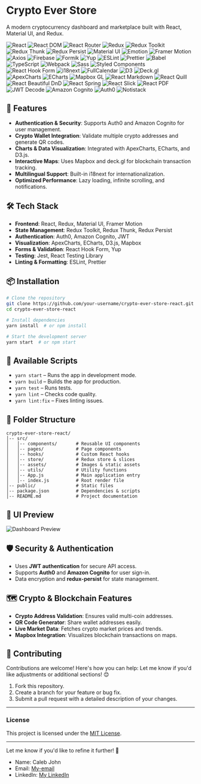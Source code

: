 # Crypto Ever Store 
A modern cryptocurrency dashboard and marketplace built with React, Material UI, and Redux.

<div>
  <img src="https://img.shields.io/badge/-React-black?style=for-the-badge&logo=react&logoColor=white&color=61DAFB" alt="React" />
<img src="https://img.shields.io/badge/-React_DOM-black?style=for-the-badge&logo=react&logoColor=white&color=61DAFB" alt="React DOM" />
<img src="https://img.shields.io/badge/-React_Router-black?style=for-the-badge&logo=reactrouter&logoColor=white&color=CA4245" alt="React Router" />
<img src="https://img.shields.io/badge/-Redux-black?style=for-the-badge&logo=redux&logoColor=white&color=764ABC" alt="Redux" />
<img src="https://img.shields.io/badge/-Redux_Toolkit-black?style=for-the-badge&logo=redux&logoColor=white&color=764ABC" alt="Redux Toolkit" />
<img src="https://img.shields.io/badge/-Redux_Thunk-black?style=for-the-badge&logo=redux&logoColor=white&color=764ABC" alt="Redux Thunk" />
<img src="https://img.shields.io/badge/-Redux_Persist-black?style=for-the-badge&logo=redux&logoColor=white&color=764ABC" alt="Redux Persist" />
<img src="https://img.shields.io/badge/-MUI-black?style=for-the-badge&logo=mui&logoColor=white&color=007FFF" alt="Material UI" />
<img src="https://img.shields.io/badge/-Emotion-black?style=for-the-badge&logo=emotion&logoColor=white&color=DB7093" alt="Emotion" />
<img src="https://img.shields.io/badge/-Framer_Motion-black?style=for-the-badge&logo=framer&logoColor=white&color=0055FF" alt="Framer Motion" />
<img src="https://img.shields.io/badge/-Axios-black?style=for-the-badge&logo=axios&logoColor=white&color=5A29E4" alt="Axios" />
<img src="https://img.shields.io/badge/-Firebase-black?style=for-the-badge&logo=firebase&logoColor=white&color=FFCA28" alt="Firebase" />
<img src="https://img.shields.io/badge/-Formik-black?style=for-the-badge&logo=formik&logoColor=white&color=0288D1" alt="Formik" />
<img src="https://img.shields.io/badge/-Yup-black?style=for-the-badge&logo=yup&logoColor=white&color=4CAF50" alt="Yup" />
<img src="https://img.shields.io/badge/-ESLint-black?style=for-the-badge&logo=eslint&logoColor=white&color=4B32C3" alt="ESLint" />
<img src="https://img.shields.io/badge/-Prettier-black?style=for-the-badge&logo=prettier&logoColor=white&color=F7B93E" alt="Prettier" />
<img src="https://img.shields.io/badge/-Babel-black?style=for-the-badge&logo=babel&logoColor=white&color=F9DC3E" alt="Babel" />
<img src="https://img.shields.io/badge/-TypeScript-black?style=for-the-badge&logo=typescript&logoColor=white&color=3178C6" alt="TypeScript" />
<img src="https://img.shields.io/badge/-Webpack-black?style=for-the-badge&logo=webpack&logoColor=white&color=8DD6F9" alt="Webpack" />
<img src="https://img.shields.io/badge/-Sass-black?style=for-the-badge&logo=sass&logoColor=white&color=CC6699" alt="Sass" />
<img src="https://img.shields.io/badge/-Styled_Components-black?style=for-the-badge&logo=styled-components&logoColor=white&color=DB7093" alt="Styled Components" />
<img src="https://img.shields.io/badge/-React_Hook_Form-black?style=for-the-badge&logo=reacthookform&logoColor=white&color=EC5990" alt="React Hook Form" />
<img src="https://img.shields.io/badge/-i18next-black?style=for-the-badge&logo=i18next&logoColor=white&color=26A69A" alt="i18next" />
<img src="https://img.shields.io/badge/-FullCalendar-black?style=for-the-badge&logo=fullcalendar&logoColor=white&color=007FFF" alt="FullCalendar" />
<img src="https://img.shields.io/badge/-D3-black?style=for-the-badge&logo=d3.js&logoColor=white&color=F9A03C" alt="D3" />
<img src="https://img.shields.io/badge/-Deck.gl-black?style=for-the-badge&logo=deckgl&logoColor=white&color=00A4E4" alt="Deck.gl" />
<img src="https://img.shields.io/badge/-ApexCharts-black?style=for-the-badge&logo=apexcharts&logoColor=white&color=008FFB" alt="ApexCharts" />
<img src="https://img.shields.io/badge/-ECharts-black?style=for-the-badge&logo=echarts&logoColor=white&color=C71D23" alt="ECharts" />
<img src="https://img.shields.io/badge/-Mapbox_GL-black?style=for-the-badge&logo=mapbox&logoColor=white&color=4264FB" alt="Mapbox GL" />
<img src="https://img.shields.io/badge/-React_Markdown-black?style=for-the-badge&logo=markdown&logoColor=white&color=000000" alt="React Markdown" />
<img src="https://img.shields.io/badge/-React_Quill-black?style=for-the-badge&logo=quill&logoColor=white&color=3399FF" alt="React Quill" />
<img src="https://img.shields.io/badge/-React_Beautiful_DnD-black?style=for-the-badge&logo=react&logoColor=white&color=61DAFB" alt="React Beautiful DnD" />
<img src="https://img.shields.io/badge/-React_Spring-black?style=for-the-badge&logo=react&logoColor=white&color=FF6F61" alt="React Spring" />
<img src="https://img.shields.io/badge/-React_Slick-black?style=for-the-badge&logo=react&logoColor=white&color=61DAFB" alt="React Slick" />
<img src="https://img.shields.io/badge/-React_PDF-black?style=for-the-badge&logo=react&logoColor=white&color=FFCA28" alt="React PDF" />
<img src="https://img.shields.io/badge/-JWT_Decode-black?style=for-the-badge&logo=jsonwebtokens&logoColor=white&color=000000" alt="JWT Decode" />
<img src="https://img.shields.io/badge/-Amazon_Cognito-black?style=for-the-badge&logo=amazonaws&logoColor=white&color=FF9900" alt="Amazon Cognito" />
<img src="https://img.shields.io/badge/-Auth0-black?style=for-the-badge&logo=auth0&logoColor=white&color=EB5424" alt="Auth0" />
<img src="https://img.shields.io/badge/-Notistack-black?style=for-the-badge&logo=notistack&logoColor=white&color=00BFA5" alt="Notistack" />
</div>

## 🚀 Features
- **Authentication & Security**: Supports Auth0 and Amazon Cognito for user management.
- **Crypto Wallet Integration**: Validate multiple crypto addresses and generate QR codes.
- **Charts & Data Visualization**: Integrated with ApexCharts, ECharts, and D3.js.
- **Interactive Maps**: Uses Mapbox and deck.gl for blockchain transaction tracking.
- **Multilingual Support**: Built-in i18next for internationalization.
- **Optimized Performance**: Lazy loading, infinite scrolling, and notifications.

## 🛠️ Tech Stack
- **Frontend**: React, Redux, Material UI, Framer Motion
- **State Management**: Redux Toolkit, Redux Thunk, Redux Persist
- **Authentication**: Auth0, Amazon Cognito, JWT
- **Visualization**: ApexCharts, ECharts, D3.js, Mapbox
- **Forms & Validation**: React Hook Form, Yup
- **Testing**: Jest, React Testing Library
- **Linting & Formatting**: ESLint, Prettier

## 📦 Installation

```sh
# Clone the repository
git clone https://github.com/your-username/crypto-ever-store-react.git
cd crypto-ever-store-react

# Install dependencies
yarn install  # or npm install

# Start the development server
yarn start  # or npm start
```

## 📌 Available Scripts
- `yarn start` – Runs the app in development mode.
- `yarn build` – Builds the app for production.
- `yarn test` – Runs tests.
- `yarn lint` – Checks code quality.
- `yarn lint:fix` – Fixes linting issues.

## 📖 Folder Structure
```
crypto-ever-store-react/
│-- src/
│   │-- components/       # Reusable UI components
│   │-- pages/            # Page components
│   │-- hooks/            # Custom React hooks
│   │-- store/            # Redux store & slices
│   │-- assets/           # Images & static assets
│   │-- utils/            # Utility functions
│   │-- App.js            # Main application entry
│   │-- index.js          # Root render file
│-- public/               # Static files
│-- package.json          # Dependencies & scripts
│-- README.md             # Project documentation
```

## 🎨 UI Preview
![Dashboard Preview](https://your-image-url.com/dashboard.png)

## 🛡️ Security & Authentication
- Uses **JWT authentication** for secure API access.
- Supports **Auth0** and **Amazon Cognito** for user sign-in.
- Data encryption and **redux-persist** for state management.

## 🗺️ Crypto & Blockchain Features
- **Crypto Address Validation**: Ensures valid multi-coin addresses.
- **QR Code Generator**: Share wallet addresses easily.
- **Live Market Data**: Fetches crypto market prices and trends.
- **Mapbox Integration**: Visualizes blockchain transactions on maps.

## 🤝 Contributing

Contributions are welcome! Here's how you can help:
Let me know if you'd like adjustments or additional sections! 😊

1. Fork this repository.
2. Create a branch for your feature or bug fix.
3. Submit a pull request with a detailed description of your changes.

---

### License
This project is licensed under the [MIT License](LICENSE).

---

Let me know if you'd like to refine it further! 🚀
- Name: Caleb John
- Email: [My-email](mailto:johncaleb022@gmail.com)  
- LinkedIn: [My LinkedIn](https://www.linkedin.com/in/caleb-john-48a1bb29a)
